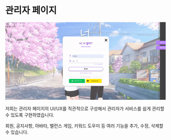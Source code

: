 # 관리자 페이지

<div align="center">
    <img src="../gif/admin.gif"/>
</div>

저희는 관리자 페이지의 UI/UX를 직관적으로 구성해서 관리자가 서비스를 쉽게 관리할 수 있도록 구현하였습니다.

회원, 공지사항, 아바타, 밸런스 게임, 키워드 도우미 등 여러 기능을 추가, 수정, 삭제할 수 있습니다.